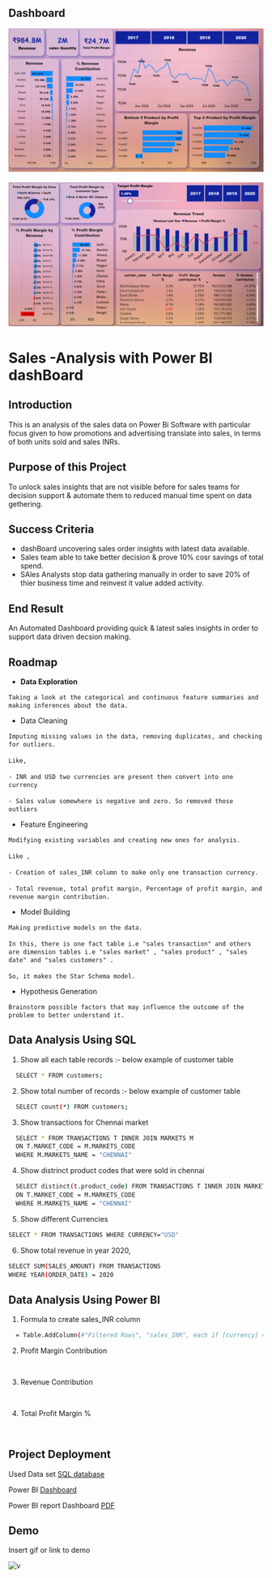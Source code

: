 
## Dashboard

![Revenue](https://github.com/Mukul-MV/Power-Bi-Projects/blob/main/Sales_insights/Revenue%201.png?raw=true)

![Profit Margin](https://github.com/Mukul-MV/Power-Bi-Projects/blob/main/Sales_insights/Profit%20MArgin%202.png?raw=true)

# Sales -Analysis with Power BI dashBoard

## Introduction
This is an analysis of the sales data on Power Bi Software
with particular focus given to how promotions and 
 advertising translate into sales, in terms of 
 both units sold and sales INRs.


##  Purpose of this Project
To unlock sales insights that are not visible before for sales teams for
decision support & automate them to reduced manual time spent on data
gethering.

## Success Criteria
* dashBoard uncovering sales order insights with latest data available.
* Sales team able to take better decision & prove 10% cosr savings of total spend.
* SAles Analysts stop data gathering manually in order to save 20% of thier business time and reinvest it value added activity.

## End Result

An Automated Dashboard providing quick & latest sales insights in order
to support data driven decsion making.
## Roadmap

- **Data Exploration**
```
Taking a look at the categorical and continuous feature summaries and making inferences about the data.
```

- Data Cleaning 
```
Imputing missing values in the data, removing duplicates, and checking for outliers.

Like,

- INR and USD two currencies are present then convert into one currency 

- Sales value somewhere is negative and zero. So removed those outliers
```
- Feature Engineering
```
Modifying existing variables and creating new ones for analysis.

Like , 

- Creation of sales_INR column to make only one transaction currency.

- Total revenue, total profit margin, Percentage of profit margin, and revenue margin contribution.
```
- Model Building
```
Making predictive models on the data.

In this, there is one fact table i.e "sales transaction" and others are dimension tables i.e "sales market" , "sales product" , "sales date" and "sales customers" . 

So, it makes the Star Schema model.
```
- Hypothesis Generation 
```
Brainstorm possible factors that may influence the outcome of the problem to better understand it.
```

## Data Analysis Using SQL

1. Show all each table records :- below example of customer table
```bash
  SELECT * FROM customers;
```

2. Show total number of records :- below example of customer table
```bash
  SELECT count(*) FROM customers;
```
3. Show transactions for Chennai market
```bash
  SELECT * FROM TRANSACTIONS T INNER JOIN MARKETS M 
  ON T.MARKET_CODE = M.MARKETS_CODE
  WHERE M.MARKETS_NAME = "CHENNAI"

```
4. Show distrinct product codes that were sold in chennai
```bash
  SELECT distinct(t.product_code) FROM TRANSACTIONS T INNER JOIN MARKETS M 
  ON T.MARKET_CODE = M.MARKETS_CODE
  WHERE M.MARKETS_NAME = "CHENNAI"

```
5. Show different Currencies
```bash
SELECT * FROM TRANSACTIONS WHERE CURRENCY="USD"
```
6. Show total revenue in year 2020,
```bash
SELECT SUM(SALES_AMOUNT) FROM TRANSACTIONS
WHERE YEAR(ORDER_DATE) = 2020 

```


## Data Analysis Using Power BI

1. Formula to create sales_INR column
```bash
  = Table.AddColumn(#"Filtered Rows", "sales_INR", each if [currency] = "USD" or [currency] ="USD#(cr)" then [sales_amount]*78 else [sales_amount], type any)
```

2. Profit Margin Contribution
```bash
  
```
3. Revenue Contribution
```bash
  

```
4. Total Profit Margin % 
```bash
  

```

## Project Deployment

Used Data set [SQL database](https://github.com/Mukul-MV/Power-Bi-Projects/blob/main/Sales_insights/db_dump.sql)

Power BI [Dashboard](https://app.powerbi.com/links/DknGjZxZ1o?ctid=e36b8a1b-051b-47f5-b580-382f4571c8fb&pbi_source=linkShare)

Power BI report Dashboard [PDF](https://drive.google.com/file/d/1Z3UA-9-1S5L8u62Fn4Fz6zidrXu0wlb0/view?usp=sharing)

## Demo

Insert gif or link to demo

![v](https://drive.google.com/file/d/1Hj3AYdOrLi-AbQoxofMu-oHTMV7W5Oda/view?usp=sharing)
